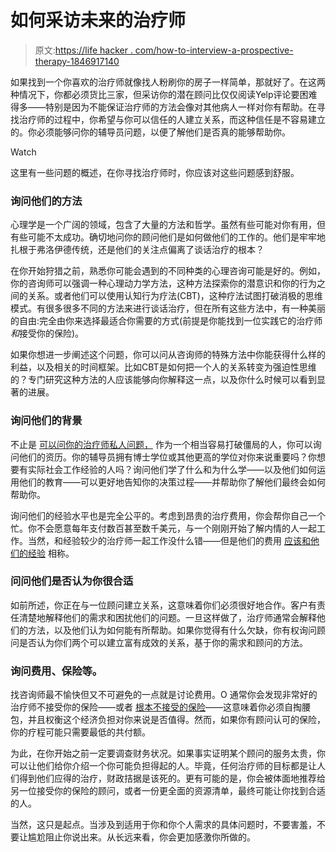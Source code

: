 # 如何采访未来的治疗师

> 原文:[https://life hacker . com/how-to-interview-a-prospective-therapy-1846917140](https://lifehacker.com/how-to-interview-a-prospective-therapist-1846917140)

如果找到一个你喜欢的治疗师就像找人粉刷你的房子一样简单，那就好了。在这两种情况下，你都必须货比三家，但采访你的潜在顾问比仅仅阅读Yelp评论要困难得多——特别是因为不能保证治疗师的方法会像对其他病人一样对你有帮助。在寻找治疗师的过程中，你希望与你可以信任的人建立关系，而这种信任是不容易建立的。你必须能够问你的辅导员问题，以便了解他们是否真的能够帮助你。

Watch

这里有一些问题的概述，在你寻找治疗师时，你应该对这些问题感到舒服。

### 询问他们的方法

心理学是一个广阔的领域，包含了大量的方法和哲学。虽然有些可能对你有用，但有些可能不太成功。确切地问你的顾问他们是如何做他们的工作的。他们是牢牢地扎根于弗洛伊德传统，还是他们的关注点偏离了谈话治疗的根本？

在你开始狩猎之前，熟悉你可能会遇到的不同种类的心理咨询可能是好的。例如，你的咨询师可以强调一种心理动力学方法，这种方法探索你的潜意识和你的行为之间的关系。或者他们可以使用认知行为疗法(CBT)，这种疗法试图打破消极的思维模式。有很多很多不同的方法来进行谈话治疗，但在所有这些方法中，有一种美丽的自由:完全由你来选择最适合你需要的方式(前提是你能找到一位实践它的治疗师*和*接受你的保险)。

如果你想进一步阐述这个问题，你可以问从咨询师的特殊方法中你能获得什么样的利益，以及相关的时间框架。比如CBT是如何把一个人的关系转变为强迫性思维的？专门研究这种方法的人应该能够向你解释这一点，以及你什么时候可以看到显著的进展。

### 询问他们的背景

不止是 [可以问你的治疗师私人问题，](https://lifehacker.com/is-it-ok-to-ask-your-therapist-personal-questions-1846574915) 作为一个相当容易打破僵局的人，你可以询问他们的资历。你的辅导员拥有博士学位或其他更高的学位对你来说重要吗？你想要有实际社会工作经验的人吗？询问他们学了什么和为什么学——以及他们如何运用他们的教育——可以更好地告知你的决策过程——并帮助你了解他们最终会如何帮助你。

询问他们的经验水平也是完全公平的。考虑到昂贵的治疗费用，你会帮你自己一个忙。你不会愿意每年支付数百甚至数千美元，与一个刚刚开始了解内情的人一起工作。当然，和经验较少的治疗师一起工作没什么错——但是他们的费用 [应该和他们的经验](https://thervo.com/costs/how-much-does-therapy-cost) 相称。

### 问问他们是否认为你很合适

如前所述，你正在与一位顾问建立关系，这意味着你们必须很好地合作。客户有责任清楚地解释他们的需求和困扰他们的问题。一旦这样做了，治疗师通常会解释他们的方法，以及他们认为如何能有所帮助。如果你觉得有什么欠缺，你有权询问顾问是否认为你们两个可以建立富有成效的关系，基于你的需求和顾问的方法。

### 询问费用、保险等。

找咨询师最不愉快但又不可避免的一点就是讨论费用。O 通常你会发现非常好的治疗师不接受你的保险——或者 [根本不接受的保险](https://coupleslearn.com/why-therapists-dont-accept-insurance/)——这意味着你必须自掏腰包，并且权衡这个经济负担对你来说是否值得。然而，如果你有顾问认可的保险，你的疗程可能只需要最低的共付额。

为此，在你开始之前一定要调查财务状况。如果事实证明某个顾问的服务太贵，你可以让他们给你介绍一个你可能负担得起的人。毕竟，任何治疗师的目标都是让人们得到他们应得的治疗，财政拮据是该死的。更有可能的是，你会被体面地推荐给另一位接受你的保险的顾问，或者一份更全面的资源清单，最终可能让你找到合适的人。

当然，这只是起点。当涉及到适用于你和你个人需求的具体问题时，不要害羞，不要让尴尬阻止你说出来。从长远来看，你会更加感激你所做的。